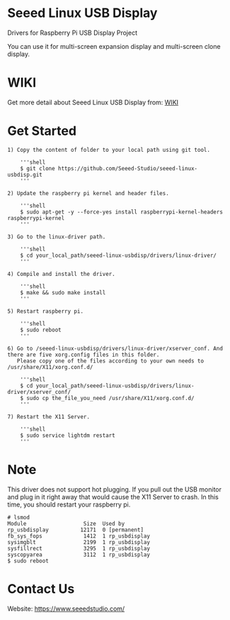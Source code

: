 Seeed Linux USB Display
====================================================================================
Drivers for Raspberry Pi USB Display Project

You can use it for multi-screen expansion display and multi-screen clone display.


WIKI
====================================================================================
Get more detail about Seeed Linux USB Display from: 
[WIKI](https://wiki.seeedstudio.com/Wio-Terminal-HMI)


Get Started
====================================================================================
    1) Copy the content of folder to your local path using git tool.

        '''shell
        $ git clone https://github.com/Seeed-Studio/seeed-linux-usbdisp.git
        '''

    2) Update the raspberry pi kernel and header files.

        '''shell
        $ sudo apt-get -y --force-yes install raspberrypi-kernel-headers raspberrypi-kernel
        '''

    3) Go to the linux-driver path.

        '''shell
        $ cd your_local_path/seeed-linux-usbdisp/drivers/linux-driver/
        '''

    4) Compile and install the driver.

        '''shell
        $ make && sudo make install
        '''

    5) Restart raspberry pi.

        '''shell
        $ sudo reboot
        '''

    6) Go to /seeed-linux-usbdisp/drivers/linux-driver/xserver_conf. And there are five xorg.config files in this folder. 
       Please copy one of the files according to your own needs to /usr/share/X11/xorg.conf.d/

        '''shell
        $ cd your_local_path/seeed-linux-usbdisp/drivers/linux-driver/xserver_conf/
        $ sudo cp the_file_you_need /usr/share/X11/xorg.conf.d/
        '''

    7) Restart the X11 Server.

        '''shell
        $ sudo service lightdm restart
        '''


Note
====================================================================================
This driver does not support hot plugging. If you pull out the USB monitor and plug in it right away that would cause the X11 Server to crash. In this time, you should restart your raspberry pi.

```shell
# lsmod
Module                  Size  Used by
rp_usbdisplay          12171  0 [permanent]
fb_sys_fops             1412  1 rp_usbdisplay
sysimgblt               2199  1 rp_usbdisplay
sysfillrect             3295  1 rp_usbdisplay
syscopyarea             3112  1 rp_usbdisplay
$ sudo reboot
```


Contact Us
====================================================================================
Website: https://www.seeedstudio.com/
